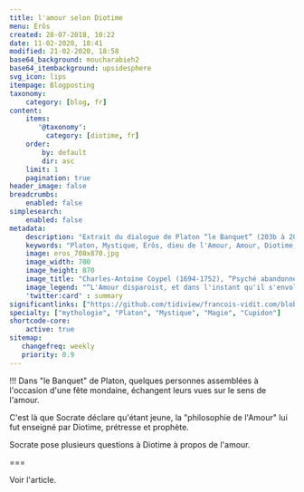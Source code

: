 ```yaml
---
title: l'amour selon Diotime
menu: Érôs
created: 28-07-2018, 10:22
date: 11-02-2020, 18:41
modified: 21-02-2020, 18:58
base64_background: moucharabieh2
base64_itembackground: upsidesphere
svg_icon: lips
itempage: Blogposting
taxonomy:
    category: [blog, fr]
content:
    items:
       '@taxonomy':
         category: [diotime, fr]
    order:
        by: default
        dir: asc
    limit: 1
    pagination: true
header_image: false
breadcrumbs:
    enabled: false
simplesearch:
    enabled: false
metadata:
    description: "Extrait du dialogue de Platon “le Banquet” (203b à 204a) dans lequel Diotime, prétresse et prophète de Mantinée répond aux question de Socrate sur la nature de l'Amour"
    keywords: "Platon, Mystique, Érôs, dieu de l'Amour, Amour, Diotime, le Banquet, Socrate, "
    image: eros_700x870.jpg
    image_width: 700
    image_height: 870
    image_title: "Charles-Antoine Coypel (1694-1752), “Psyché abandonnée par l’Amour”, 1748, Musée des Beaux-Arts de Lille inv. P.1854."
    image_legend: "“L'Amour disparoist, et dans l'instant qu'il s'envole, le superbe Jardin s'évanouit. Psiché demeure seule au milieu d'une vaste Campagne et sur le bord sauvage d'un grand Fleuve oÙ elle se veut précipiter”. (Molière, “Psiché”, Acte IV, scène 3)"
    'twitter:card' : summary
significantlinks: ["https://github.com/tidiview/francois-vidit.com/blob/master/user/sites/blog/pages/01.home/27.eros/item.fr.md"]
specialty: ["mythologie", "Platon", "Mystique", "Magie", "Cupidon"]
shortcode-core:
    active: true
sitemap:
   changefreq: weekly
   priority: 0.9
---
```

!!! Dans "le Banquet" de Platon, quelques personnes assemblées à l'occasion d'une fête mondaine, échangent leurs vues sur le sens de l'amour.

C'est là que Socrate déclare qu'étant jeune, la "philosophie de l'Amour" lui fut enseigné par Diotime, prétresse et prophète.

Socrate pose plusieurs questions à Diotime à propos de l'amour.

===

Voir l'article.